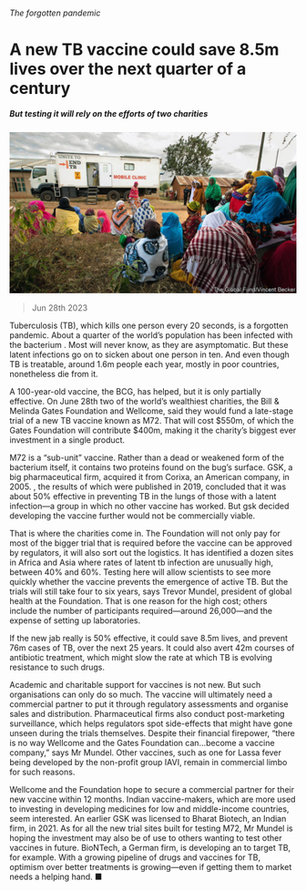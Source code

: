 ###### The forgotten pandemic

# A new TB vaccine could save 8.5m lives over the next quarter of a century 

##### But testing it will rely on the efforts of two charities 

![image](images/20230701_STP503.jpg) 

> Jun 28th 2023 

Tuberculosis (TB), which kills one person every 20 seconds, is a forgotten pandemic. About a quarter of the world’s population has been infected with the bacterium . Most will never know, as they are asymptomatic. But these latent infections go on to sicken about one person in ten. And even though TB is treatable, around 1.6m people each year, mostly in poor countries, nonetheless die from it. 

A 100-year-old vaccine, the BCG, has helped, but it is only partially effective. On June 28th two of the world’s wealthiest charities, the Bill &amp; Melinda Gates Foundation and Wellcome, said they would fund a late-stage trial of a new TB vaccine known as M72. That will cost $550m, of which the Gates Foundation will contribute $400m, making it the charity’s biggest ever investment in a single product. 

M72 is a “sub-unit” vaccine. Rather than a dead or weakened form of the bacterium itself, it contains two proteins found on the bug’s surface. GSK, a big pharmaceutical firm, acquired it from Corixa, an American company, in 2005. , the results of which were published in 2019, concluded that it was about 50% effective in preventing TB in the lungs of those with a latent infection—a group in which no other vaccine has worked. But gsk decided developing the vaccine further would not be commercially viable. 

That is where the charities come in. The Foundation will not only pay for most of the bigger trial that is required before the vaccine can be approved by regulators, it will also sort out the logistics. It has identified a dozen sites in Africa and Asia where rates of latent tb infection are unusually high, between 40% and 60%. Testing here will allow scientists to see more quickly whether the vaccine prevents the emergence of active TB. But the trials will still take four to six years, says Trevor Mundel, president of global health at the Foundation. That is one reason for the high cost; others include the number of participants required—around 26,000—and the expense of setting up laboratories. 

If the new jab really is 50% effective, it could save 8.5m lives, and prevent 76m cases of TB, over the next 25 years. It could also avert 42m courses of antibiotic treatment, which might slow the rate at which TB is evolving resistance to such drugs. 

Academic and charitable support for vaccines is not new. But such organisations can only do so much. The vaccine will ultimately need a commercial partner to put it through regulatory assessments and organise sales and distribution. Pharmaceutical firms also conduct post-marketing surveillance, which helps regulators spot side-effects that might have gone unseen during the trials themselves. Despite their financial firepower, “there is no way Wellcome and the Gates Foundation can…become a vaccine company,” says Mr Mundel. Other vaccines, such as one for Lassa fever being developed by the non-profit group IAVI, remain in commercial limbo for such reasons.

Wellcome and the Foundation hope to secure a commercial partner for their new vaccine within 12 months. Indian vaccine-makers, which are more used to investing in developing medicines for low and middle-income countries, seem interested. An earlier GSK  was licensed to Bharat Biotech, an Indian firm, in 2021. As for all the new trial sites built for testing M72, Mr Mundel is hoping the investment may also be of use to others wanting to test other vaccines in future. BioNTech, a German firm, is developing an  to target TB, for example. With a growing pipeline of drugs and vaccines for TB, optimism over better treatments is growing—even if getting them to market needs a helping hand. ■


